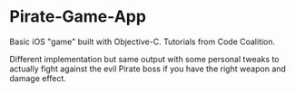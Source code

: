 # Pirate-Game-App

Basic iOS "game" built with Objective-C. Tutorials from Code Coalition.

Different implementation but same output with some personal tweaks to actually fight against the evil 
Pirate boss if you have the right weapon and damage effect.
